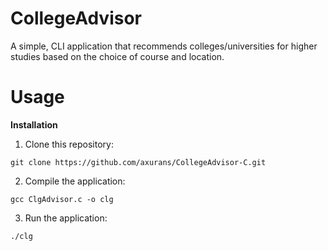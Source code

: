 # **CollegeAdvisor**

A simple, CLI application that recommends colleges/universities for higher studies based on the choice of course and location.

# Usage

**Installation**
1. Clone this repository:
   
``` git clone https://github.com/axurans/CollegeAdvisor-C.git ```

2. Compile the application:

``` gcc ClgAdvisor.c -o clg ```

3. Run the application:

``` ./clg ```
